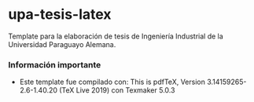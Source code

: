 # upa-tesis-latex
 Template para la elaboración de tesis de Ingeniería Industrial de la Universidad Paraguayo Alemana.

### Información importante
* Este template fue compilado con:
This is pdfTeX, Version 3.14159265-2.6-1.40.20 (TeX Live 2019) con Texmaker 5.0.3

